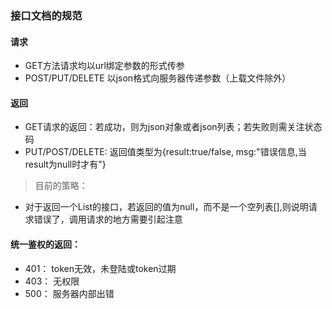 ### 接口文档的规范

#### 请求
* GET方法请求均以url绑定参数的形式传参
* POST/PUT/DELETE 以json格式向服务器传递参数（上载文件除外）


#### 返回
* GET请求的返回：若成功，则为json对象或者json列表；若失败则需关注状态码
* PUT/POST/DELETE: 返回值类型为{result:true/false, msg:"错误信息,当result为null时才有"}
> 目前的策略：
* 对于返回一个List的接口，若返回的值为null，而不是一个空列表[],则说明请求错误了，调用请求的地方需要引起注意

#### 统一鉴权的返回：
>
* 401： token无效，未登陆或token过期
* 403： 无权限
* 500： 服务器内部出错